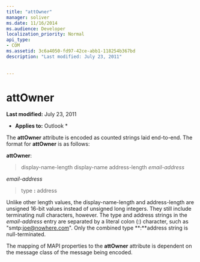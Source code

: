 ```yaml
---
title: "attOwner"
manager: soliver
ms.date: 11/16/2014
ms.audience: Developer
localization_priority: Normal
api_type:
- COM
ms.assetid: 3c6a4050-fd97-42ce-abb1-118254b367bd
description: "Last modified: July 23, 2011"
 
 
---
```


# attOwner

 **Last modified:** July 23, 2011 
  
 * **Applies to:** Outlook * 
  
The **attOwner** attribute is encoded as counted strings laid end-to-end. The format for **attOwner** is as follows: 
  
 **attOwner**: 
  
> display-name-length display-name address-length  _email-address_
    
 _email-address_
  
> type **:** address 
    
Unlike other length values, the display-name-length and address-length are unsigned 16-bit values instead of unsigned long integers. They still include terminating null characters, however. The type and address strings in the  _email-address_ entry are separated by a literal colon (:) character, such as "smtp:joe@nowhere.com". Only the combined type **:**address string is null-terminated.
  
The mapping of MAPI properties to the **attOwner** attribute is dependent on the message class of the message being encoded. 
  

